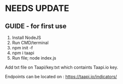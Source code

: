 # NEEDS UPDATE


GUIDE - for first use
-------------------
1. Install NodeJS
2. Run CMD/terminal
3. npm init -f
4. npm i taapi
5. Run file; node index.js


Add txt file on Taapi/key.txt which containts Taapi.io key.

Endpoints can be located on : https://taapi.io/indicators/
